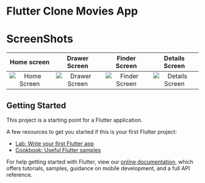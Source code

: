 # Flutter Clone Movies App 


# ScreenShots

| Home screen | Drawer Screen | Finder Screen | Details Screen |
|    :---:    |     :---:     |     :---:     |     :---:      |
|![Home Screen](https://user-images.githubusercontent.com/78031893/147929138-fa063eb2-9b10-47be-919c-d315cca8176f.jpg) |![Drawer Screen](https://user-images.githubusercontent.com/78031893/147929672-ecdb995e-77c0-4fca-91c1-03961529a550.jpg) |![Finder Screen](https://user-images.githubusercontent.com/78031893/147929830-0f10d98b-9449-4a86-b940-e1b229f19164.jpg) | ![Details Screen](https://user-images.githubusercontent.com/78031893/147929908-b1277e1b-6e10-41ed-a08e-a740a41f9004.jpg) |




## Getting Started

This project is a starting point for a Flutter application.

A few resources to get you started if this is your first Flutter project:

- [Lab: Write your first Flutter app](https://flutter.dev/docs/get-started/codelab)
- [Cookbook: Useful Flutter samples](https://flutter.dev/docs/cookbook)

For help getting started with Flutter, view our
[online documentation](https://flutter.dev/docs), which offers tutorials,
samples, guidance on mobile development, and a full API reference.

